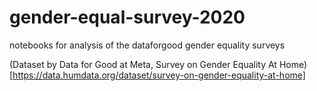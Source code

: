 # gender-equal-survey-2020
 notebooks for analysis of the dataforgood gender equality surveys

(Dataset by Data for Good at Meta, Survey on Gender Equality At Home)[https://data.humdata.org/dataset/survey-on-gender-equality-at-home]

